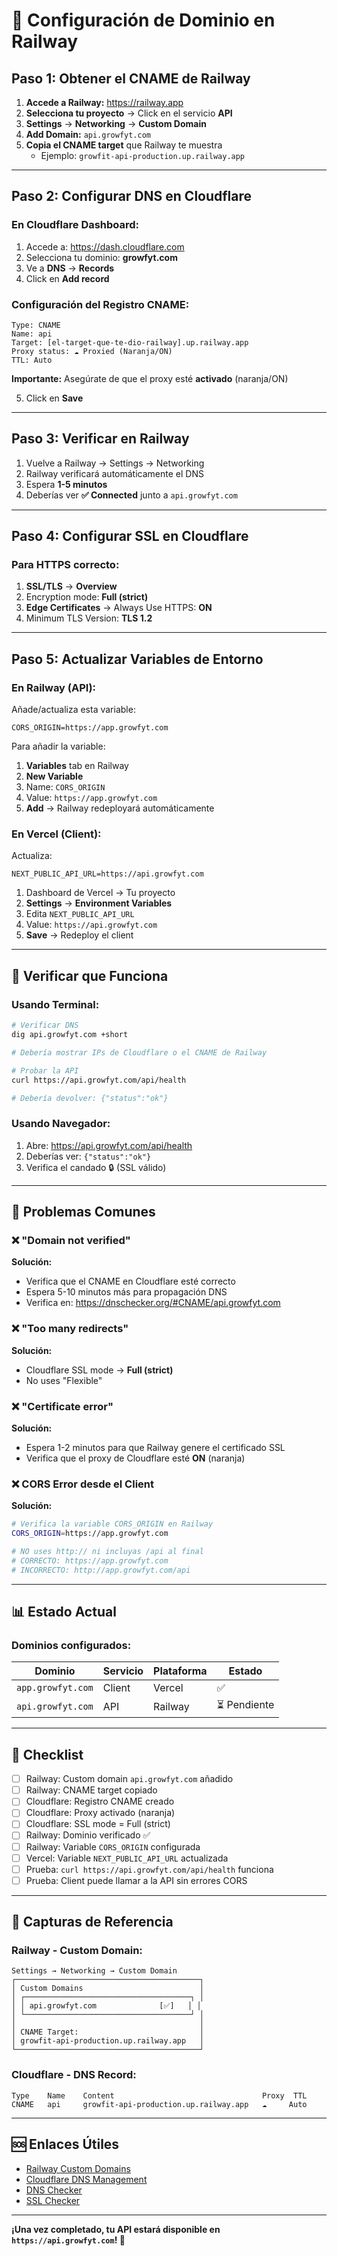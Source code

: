 # 🚂 Configuración de Dominio en Railway

## Paso 1: Obtener el CNAME de Railway

1. **Accede a Railway:** https://railway.app
2. **Selecciona tu proyecto** → Click en el servicio **API**
3. **Settings** → **Networking** → **Custom Domain**
4. **Add Domain:** `api.growfyt.com`
5. **Copia el CNAME target** que Railway te muestra
   - Ejemplo: `growfit-api-production.up.railway.app`

---

## Paso 2: Configurar DNS en Cloudflare

### En Cloudflare Dashboard:

1. Accede a: https://dash.cloudflare.com
2. Selecciona tu dominio: **growfyt.com**
3. Ve a **DNS** → **Records**
4. Click en **Add record**

### Configuración del Registro CNAME:

```
Type: CNAME
Name: api
Target: [el-target-que-te-dio-railway].up.railway.app
Proxy status: ☁️ Proxied (Naranja/ON)
TTL: Auto
```

**Importante:** Asegúrate de que el proxy esté **activado** (naranja/ON)

5. Click en **Save**

---

## Paso 3: Verificar en Railway

1. Vuelve a Railway → Settings → Networking
2. Railway verificará automáticamente el DNS
3. Espera **1-5 minutos**
4. Deberías ver **✅ Connected** junto a `api.growfyt.com`

---

## Paso 4: Configurar SSL en Cloudflare

### Para HTTPS correcto:

1. **SSL/TLS** → **Overview**
2. Encryption mode: **Full (strict)**
3. **Edge Certificates** → Always Use HTTPS: **ON**
4. Minimum TLS Version: **TLS 1.2**

---

## Paso 5: Actualizar Variables de Entorno

### En Railway (API):

Añade/actualiza esta variable:

```env
CORS_ORIGIN=https://app.growfyt.com
```

Para añadir la variable:
1. **Variables** tab en Railway
2. **New Variable**
3. Name: `CORS_ORIGIN`
4. Value: `https://app.growfyt.com`
5. **Add** → Railway redeployará automáticamente

### En Vercel (Client):

Actualiza:

```env
NEXT_PUBLIC_API_URL=https://api.growfyt.com
```

1. Dashboard de Vercel → Tu proyecto
2. **Settings** → **Environment Variables**
3. Edita `NEXT_PUBLIC_API_URL`
4. Value: `https://api.growfyt.com`
5. **Save** → Redeploy el client

---

## 🧪 Verificar que Funciona

### Usando Terminal:

```bash
# Verificar DNS
dig api.growfyt.com +short

# Debería mostrar IPs de Cloudflare o el CNAME de Railway

# Probar la API
curl https://api.growfyt.com/api/health

# Debería devolver: {"status":"ok"}
```

### Usando Navegador:

1. Abre: https://api.growfyt.com/api/health
2. Deberías ver: `{"status":"ok"}`
3. Verifica el candado 🔒 (SSL válido)

---

## 🐛 Problemas Comunes

### ❌ "Domain not verified"

**Solución:**
- Verifica que el CNAME en Cloudflare esté correcto
- Espera 5-10 minutos más para propagación DNS
- Verifica en: https://dnschecker.org/#CNAME/api.growfyt.com

### ❌ "Too many redirects"

**Solución:**
- Cloudflare SSL mode → **Full (strict)**
- No uses "Flexible"

### ❌ "Certificate error"

**Solución:**
- Espera 1-2 minutos para que Railway genere el certificado SSL
- Verifica que el proxy de Cloudflare esté **ON** (naranja)

### ❌ CORS Error desde el Client

**Solución:**
```bash
# Verifica la variable CORS_ORIGIN en Railway
CORS_ORIGIN=https://app.growfyt.com

# NO uses http:// ni incluyas /api al final
# CORRECTO: https://app.growfyt.com
# INCORRECTO: http://app.growfyt.com/api
```

---

## 📊 Estado Actual

### Dominios configurados:

| Dominio | Servicio | Plataforma | Estado |
|---------|----------|------------|--------|
| `app.growfyt.com` | Client | Vercel | ✅ |
| `api.growfyt.com` | API | Railway | ⏳ Pendiente |

---

## 🎯 Checklist

- [ ] Railway: Custom domain `api.growfyt.com` añadido
- [ ] Railway: CNAME target copiado
- [ ] Cloudflare: Registro CNAME creado
- [ ] Cloudflare: Proxy activado (naranja)
- [ ] Cloudflare: SSL mode = Full (strict)
- [ ] Railway: Dominio verificado ✅
- [ ] Railway: Variable `CORS_ORIGIN` configurada
- [ ] Vercel: Variable `NEXT_PUBLIC_API_URL` actualizada
- [ ] Prueba: `curl https://api.growfyt.com/api/health` funciona
- [ ] Prueba: Client puede llamar a la API sin errores CORS

---

## 📸 Capturas de Referencia

### Railway - Custom Domain:
```
Settings → Networking → Custom Domain
┌─────────────────────────────────────────┐
│ Custom Domains                          │
│ ┌─────────────────────────────────────┐ │
│ │ api.growfyt.com              [✅]   │ │
│ └─────────────────────────────────────┘ │
│                                         │
│ CNAME Target:                           │
│ growfit-api-production.up.railway.app   │
└─────────────────────────────────────────┘
```

### Cloudflare - DNS Record:
```
Type    Name    Content                                 Proxy  TTL
CNAME   api     growfit-api-production.up.railway.app   ☁️     Auto
```

---

## 🆘 Enlaces Útiles

- [Railway Custom Domains](https://docs.railway.app/deploy/networking)
- [Cloudflare DNS Management](https://developers.cloudflare.com/dns/)
- [DNS Checker](https://dnschecker.org)
- [SSL Checker](https://www.sslshopper.com/ssl-checker.html)

---

**¡Una vez completado, tu API estará disponible en `https://api.growfyt.com`! 🚀**
